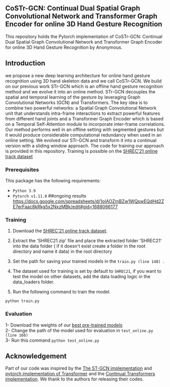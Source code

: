 ## CoSTr-GCN: Continual Dual Spatial Graph Convolutional Network and Transformer Graph Encoder for online 3D Hand Gesture Recognition



This repository holds the Pytorch implementation of CoSTr-GCN: Continual Dual Spatial Graph Convolutional Network and Transformer Graph Encoder for online 3D Hand Gesture Recognition by Anonymous.

## Introduction

we propose a new deep learning architecture for online hand gesture recognition using 3D hand skeleton data and we call CoSTr-GCN. We build on our previous work STr-GCN which is an offline hand gesture recognition method and we evolve it into an online method. STr-GCN decouples the spatial and temporal learning of the gesture by leveraging Graph Convolutional Networks (GCN) and Transformers. The key idea is to combine two powerful networks: a Spatial Graph Convolutional Network unit that understands intra-frame interactions to extract powerful features from different hand joints and a Transformer Graph Encoder which is based on a Temporal Self-Attention module to incorporate inter-frame correlations. Our method performs well in an offline setting with segmented gestures but it would produce considerable computational redundancy when used in an online setting. We evolved our STr-GCN and transform it into a continual version with a sliding window approach. The code for training our approach is provided in this repository. Training is possible on the [SHREC’21 online track dataset](https://univr-vips.github.io/Shrec21/)
<!-- <p align="center"><img src="figures/fig1.jpg" alt="" width="1000"></p>
<img src="Model_architecture.png" />
<p align="center"><img src="figures/fig1.jpg" alt="" width="1000"></p> -->

### Prerequisites

This package has the following requirements:

* `Python 3.9`
* `Pytorch v1.11.0`
##ongoing results
https://docs.google.com/spreadsheets/d/1oIAOZmBZw1WQswEQdHd2ZE7erFaac8kRkg5x2NxzMBk/edit#gid=1688066177 
### Training
1. Download the [SHREC’21 online track dataset](https://univr-vips.github.io/Shrec21/). <br/>
2. Extract the 'SHREC21.zip' file and place the extracted folder 'SHREC21' into the data folder ( if it doesn't exist create a folder in the root directory and name it data) in the root directory

2. Set the path for saving your trained models in the  ```train.py (line 148) ```.

3. The dataset used for training is set by default to ```SHREC21```, if you want to test the model on other datasets, add the data loading logic in the data_loaders folder.

4. Run the following command to train the model.
```
python train.py     
```
### Evaluation
1- Download the weights of our [best pre-trained models](https://drive.google.com/drive/folders/11XKDu0uColyt6gnLFvpjQaZFxZzgGyD_?usp=sharing) <br/>
2- Change the path of the model used for evaluation in ```test_online.py (line 160) ``` <br/>
3- Run this command ```python test_online.py``` <br/>
<!-- ### Citation
If you find this code useful in your research, please consider citing:
```

``` -->
## Acknowledgement

Part of our code was inspired by the  [The ST-GCN implementation](https://github.com/yysijie/st-gcn) and [pytorch implementation of Transformer](http://nlp.seas.harvard.edu/2018/04/03/attention.html) and the [Continual Transformers implementation](https://github.com/LukasHedegaard/continual-transformers). We thank to the authors for releasing their codes.
